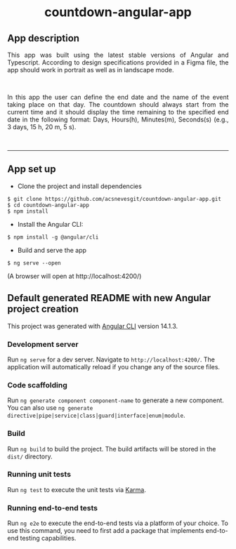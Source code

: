 <h1 align="center">countdown-angular-app</h1>

<div align="justify">

## App description

This app was built using the latest stable versions of Angular and Typescript. According to design specifications provided in a Figma file, the app should work in portrait as well as in landscape mode.

<br>

In this app the user can define the end date and the name of the event taking place on that day. The countdown should always start from the current time and it should display the time remaining to the specified end date in the following format: Days, Hours(h), Minutes(m), Seconds(s) (e.g., 3 days, 15 h, 20 m, 5 s).

</div>

<br>

---

## App set up

<div>

- Clone the project and install dependencies

```shell
$ git clone https://github.com/acsnevesgit/countdown-angular-app.git
$ cd countdown-angular-app
$ npm install
```

- Install the Angular CLI:

`$ npm install -g @angular/cli`

- Build and serve the app

`$ ng serve --open`

(A browser will open at http://localhost:4200/)

</div>

## Default generated README with new Angular project creation

This project was generated with [Angular CLI](https://github.com/angular/angular-cli) version 14.1.3.

### Development server

Run `ng serve` for a dev server. Navigate to `http://localhost:4200/`. The application will automatically reload if you change any of the source files.

### Code scaffolding

Run `ng generate component component-name` to generate a new component. You can also use `ng generate directive|pipe|service|class|guard|interface|enum|module`.

### Build

Run `ng build` to build the project. The build artifacts will be stored in the `dist/` directory.

### Running unit tests

Run `ng test` to execute the unit tests via [Karma](https://karma-runner.github.io).

### Running end-to-end tests

Run `ng e2e` to execute the end-to-end tests via a platform of your choice. To use this command, you need to first add a package that implements end-to-end testing capabilities.
